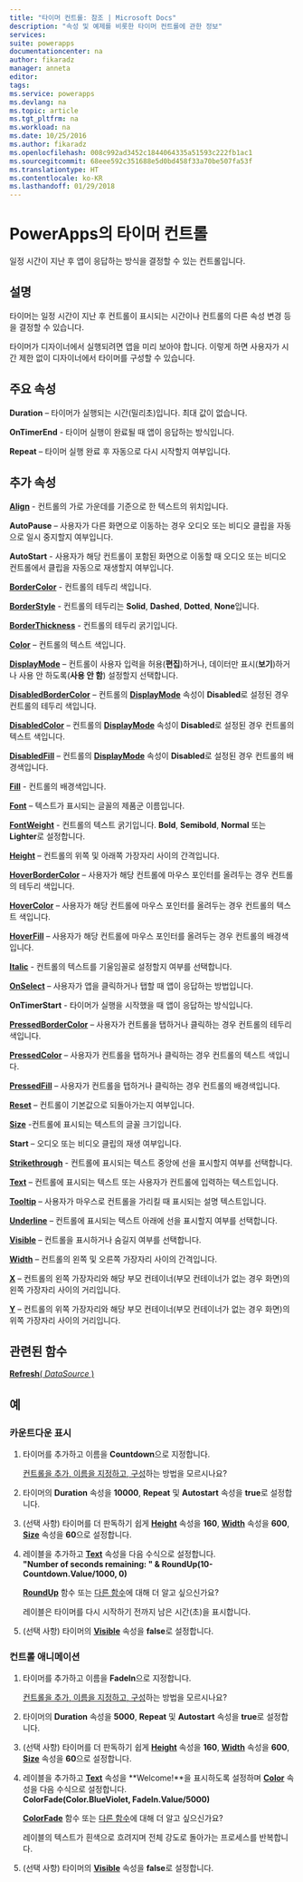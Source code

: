 ```yaml
---
title: "타이머 컨트롤: 참조 | Microsoft Docs"
description: "속성 및 예제를 비롯한 타이머 컨트롤에 관한 정보"
services: 
suite: powerapps
documentationcenter: na
author: fikaradz
manager: anneta
editor: 
tags: 
ms.service: powerapps
ms.devlang: na
ms.topic: article
ms.tgt_pltfrm: na
ms.workload: na
ms.date: 10/25/2016
ms.author: fikaradz
ms.openlocfilehash: 008c992ad3452c1844064335a51593c222fb1ac1
ms.sourcegitcommit: 68eee592c351688e5d0bd458f33a70be507fa53f
ms.translationtype: HT
ms.contentlocale: ko-KR
ms.lasthandoff: 01/29/2018
---
```

# <a name="timer-control-in-powerapps"></a>PowerApps의 타이머 컨트롤
일정 시간이 지난 후 앱이 응답하는 방식을 결정할 수 있는 컨트롤입니다.

## <a name="description"></a>설명
타이머는 일정 시간이 지난 후 컨트롤이 표시되는 시간이나 컨트롤의 다른 속성 변경 등을 결정할 수 있습니다.

타이머가 디자이너에서 실행되려면 앱을 미리 보아야 합니다.  이렇게 하면 사용자가 시간 제한 없이 디자이너에서 타이머를 구성할 수 있습니다.

## <a name="key-properties"></a>주요 속성
**Duration** – 타이머가 실행되는 시간(밀리초)입니다.  최대 값이 없습니다.

**OnTimerEnd** - 타이머 실행이 완료될 때 앱이 응답하는 방식입니다.

**Repeat** – 타이머 실행 완료 후 자동으로 다시 시작할지 여부입니다.

## <a name="additional-properties"></a>추가 속성
**[Align](properties-text.md)** - 컨트롤의 가로 가운데를 기준으로 한 텍스트의 위치입니다.

**AutoPause** – 사용자가 다른 화면으로 이동하는 경우 오디오 또는 비디오 클립을 자동으로 일시 중지할지 여부입니다.

**AutoStart** - 사용자가 해당 컨트롤이 포함된 화면으로 이동할 때 오디오 또는 비디오 컨트롤에서 클립을 자동으로 재생할지 여부입니다.

**[BorderColor](properties-color-border.md)** - 컨트롤의 테두리 색입니다.

**[BorderStyle](properties-color-border.md)** - 컨트롤의 테두리는 **Solid**, **Dashed**, **Dotted**, **None**입니다.

**[BorderThickness](properties-color-border.md)** - 컨트롤의 테두리 굵기입니다.

**[Color](properties-color-border.md)** – 컨트롤의 텍스트 색입니다.

**[DisplayMode](properties-core.md)** – 컨트롤이 사용자 입력을 허용(**편집**)하거나, 데이터만 표시(**보기**)하거나 사용 안 하도록(**사용 안 함**) 설정할지 선택합니다.

**[DisabledBorderColor](properties-color-border.md)** – 컨트롤의 **[DisplayMode](properties-core.md)** 속성이 **Disabled**로 설정된 경우 컨트롤의 테두리 색입니다.

**[DisabledColor](properties-color-border.md)** – 컨트롤의 **[DisplayMode](properties-core.md)** 속성이 **Disabled**로 설정된 경우 컨트롤의 텍스트 색입니다.

**[DisabledFill](properties-color-border.md)** – 컨트롤의 **[DisplayMode](properties-core.md)** 속성이 **Disabled**로 설정된 경우 컨트롤의 배경색입니다.

**[Fill](properties-color-border.md)** - 컨트롤의 배경색입니다.

**[Font](properties-text.md)** – 텍스트가 표시되는 글꼴의 제품군 이름입니다.

**[FontWeight](properties-text.md)** - 컨트롤의 텍스트 굵기입니다. **Bold**, **Semibold**, **Normal** 또는 **Lighter**로 설정합니다.

**[Height](properties-size-location.md)** – 컨트롤의 위쪽 및 아래쪽 가장자리 사이의 간격입니다.

**[HoverBorderColor](properties-color-border.md)** – 사용자가 해당 컨트롤에 마우스 포인터를 올려두는 경우 컨트롤의 테두리 색입니다.

**[HoverColor](properties-color-border.md)** – 사용자가 해당 컨트롤에 마우스 포인터를 올려두는 경우 컨트롤의 텍스트 색입니다.

**[HoverFill](properties-color-border.md)** – 사용자가 해당 컨트롤에 마우스 포인터를 올려두는 경우 컨트롤의 배경색입니다.

**[Italic](properties-text.md)** - 컨트롤의 텍스트를 기울임꼴로 설정할지 여부를 선택합니다.

**[OnSelect](properties-core.md)** – 사용자가 앱을 클릭하거나 탭할 때 앱이 응답하는 방법입니다.

**OnTimerStart** - 타이머가 실행을 시작했을 때 앱이 응답하는 방식입니다.

**[PressedBorderColor](properties-color-border.md)** – 사용자가 컨트롤을 탭하거나 클릭하는 경우 컨트롤의 테두리 색입니다.

**[PressedColor](properties-color-border.md)** – 사용자가 컨트롤을 탭하거나 클릭하는 경우 컨트롤의 텍스트 색입니다.

**[PressedFill](properties-color-border.md)** – 사용자가 컨트롤을 탭하거나 클릭하는 경우 컨트롤의 배경색입니다.

**[Reset](properties-core.md)** – 컨트롤이 기본값으로 되돌아가는지 여부입니다.

**[Size](properties-text.md)** -컨트롤에 표시되는 텍스트의 글꼴 크기입니다.

**Start** – 오디오 또는 비디오 클립의 재생 여부입니다.

**[Strikethrough](properties-text.md)** - 컨트롤에 표시되는 텍스트 중앙에 선을 표시할지 여부를 선택합니다.

**[Text](properties-core.md)** – 컨트롤에 표시되는 텍스트 또는 사용자가 컨트롤에 입력하는 텍스트입니다.

**[Tooltip](properties-core.md)** – 사용자가 마우스로 컨트롤을 가리킬 때 표시되는 설명 텍스트입니다.

**[Underline](properties-text.md)** – 컨트롤에 표시되는 텍스트 아래에 선을 표시할지 여부를 선택합니다.

**[Visible](properties-core.md)** – 컨트롤을 표시하거나 숨길지 여부를 선택합니다.

**[Width](properties-size-location.md)** – 컨트롤의 왼쪽 및 오른쪽 가장자리 사이의 간격입니다.

**[X](properties-size-location.md)** – 컨트롤의 왼쪽 가장자리와 해당 부모 컨테이너(부모 컨테이너가 없는 경우 화면)의 왼쪽 가장자리 사이의 거리입니다.

**[Y](properties-size-location.md)** – 컨트롤의 위쪽 가장자리와 해당 부모 컨테이너(부모 컨테이너가 없는 경우 화면)의 위쪽 가장자리 사이의 거리입니다.

## <a name="related-functions"></a>관련된 함수
[**Refresh**( *DataSource* )](../functions/function-refresh.md)

## <a name="examples"></a>예
### <a name="show-a-countdown"></a>카운트다운 표시
1. 타이머를 추가하고 이름을 **Countdown**으로 지정합니다.

    [컨트롤을 추가, 이름을 지정하고, 구성](../add-configure-controls.md)하는 방법을 모르시나요?
2. 타이머의 **Duration** 속성을 **10000**, **Repeat** 및 **Autostart** 속성을 **true**로 설정합니다.
3. (선택 사항) 타이머를 더 판독하기 쉽게 **[Height](properties-size-location.md)** 속성을 **160**, **[Width](properties-size-location.md)** 속성을 **600**, **[Size](properties-text.md)** 속성을 **60**으로 설정합니다.
4. 레이블을 추가하고 **[Text](properties-core.md)** 속성을 다음 수식으로 설정합니다.
   <br>**"Number of seconds remaining: " & RoundUp(10-Countdown.Value/1000, 0)**

    **[RoundUp](../functions/function-round.md)** 함수 또는 [다른 함수](../formula-reference.md)에 대해 더 알고 싶으신가요?

    레이블은 타이머를 다시 시작하기 전까지 남은 시간(초)을 표시합니다.
5. (선택 사항) 타이머의 **[Visible](properties-core.md)** 속성을 **false**로 설정합니다.

### <a name="animate-a-control"></a>컨트롤 애니메이션
1. 타이머를 추가하고 이름을 **FadeIn**으로 지정합니다.

    [컨트롤을 추가, 이름을 지정하고, 구성](../add-configure-controls.md)하는 방법을 모르시나요?
2. 타이머의 **Duration** 속성을 **5000**, **Repeat** 및 **Autostart** 속성을 **true**로 설정합니다.
3. (선택 사항) 타이머를 더 판독하기 쉽게 **[Height](properties-size-location.md)** 속성을 **160**, **[Width](properties-size-location.md)** 속성을 **600**, **[Size](properties-text.md)** 속성을 **60**으로 설정합니다.
4. 레이블을 추가하고 **[Text](properties-core.md)** 속성을 **Welcome!**을 표시하도록 설정하며 **[Color](properties-color-border.md)** 속성을 다음 수식으로 설정합니다.
   <br>**ColorFade(Color.BlueViolet, FadeIn.Value/5000)**

    **[ColorFade](../functions/function-colors.md)** 함수 또는 [다른 함수](../formula-reference.md)에 대해 더 알고 싶으신가요?

    레이블의 텍스트가 흰색으로 흐려지며 전체 강도로 돌아가는 프로세스를 반복합니다.
5. (선택 사항) 타이머의 **[Visible](properties-core.md)** 속성을 **false**로 설정합니다.
